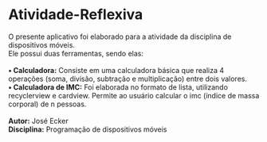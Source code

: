 # Atividade-Reflexiva

O presente aplicativo foi elaborado para a atividade da disciplina de dispositivos móveis. </br>
Ele possui duas ferramentas, sendo elas: </br></br>
<b>• Calculadora:</b>
Consiste em uma calculadora básica que realiza 4 operações (soma, divisão, subtração e multiplicação) entre dois valores. </br>
<b>• Calculadora de IMC:</b>
Foi elaborada no formato de lista, utilizando recyclerview e cardview. Permite ao usuário calcular o imc (índice de massa corporal) de n pessoas.</br></br>
<b>Autor:</b>
José Ecker </br>
<b>Disciplina:</b>
Programação de dispositivos móveis
